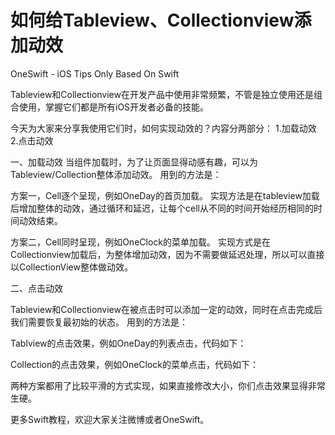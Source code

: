 # 如何给Tableview、Collectionview添加动效
OneSwift - iOS Tips Only Based On Swift

Tableview和Collectionview在开发产品中使用非常频繁，不管是独立使用还是组合使用，掌握它们都是所有iOS开发者必备的技能。

今天为大家来分享我使用它们时，如何实现动效的？内容分两部分：
1.加载动效
2.点击动效

一、加载动效
当组件加载时，为了让页面显得动感有趣，可以为Tableview/Collection整体添加动效。
用到的方法是：

方案一，Cell逐个呈现，例如OneDay的首页加载。
实现方法是在tableview加载后增加整体的动效，通过循环和延迟，让每个cell从不同的时间开始经历相同的时间动效结束。


方案二，Cell同时呈现，例如OneClock的菜单加载。
实现方式是在Collectionview加载后，为整体增加动效，因为不需要做延迟处理，所以可以直接以CollectionView整体做动效。



二、点击动效

Tableview和Collectionview在被点击时可以添加一定的动效，同时在点击完成后我们需要恢复最初始的状态。
用到的方法是：

Tablview的点击效果，例如OneDay的列表点击，代码如下：

Collection的点击效果，例如OneClock的菜单点击，代码如下：

两种方案都用了比较平滑的方式实现，如果直接修改大小，你们点击效果显得非常生硬。


更多Swift教程，欢迎大家关注微博或者OneSwift。
